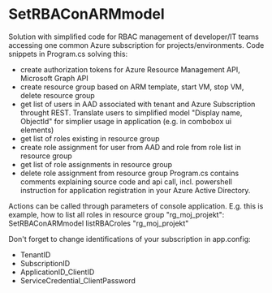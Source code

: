 # SetRBAConARMmodel
Solution with simplified code for RBAC management of developer/IT teams accessing one common Azure subscription for projects/environments.
Code snippets in Program.cs solving this:
- create authorization tokens for Azure Resource Management API, Microsoft Graph API
- create resource group based on ARM template, start VM, stop VM, delete resource group
- get list of users in AAD associated with tenant and Azure Subscription throught REST. Translate users to simplified model "Display name, ObjectId" for simplier usage in application (e.g. in combobox ui elements) 
- get list of roles existing in resource group
- create role assignment for user from AAD and role from role list in resource group
- get list of role assignments in resource group
- delete role assignment from resource group
Program.cs contains comments explaining source code and api call, incl. powershell instruction for application registration in your Azure Active Directory.

Actions can be called through parameters of console application. 
E.g. this is example, how to list all roles in resource group "rg_moj_projekt":
SetRBAConARMmodel listRBACroles "rg_moj_projekt" 

Don't forget to change identifications of your subscription in app.config:
- TenantID    
- SubscriptionID
- ApplicationID_ClientID
- ServiceCredential_ClientPassword

